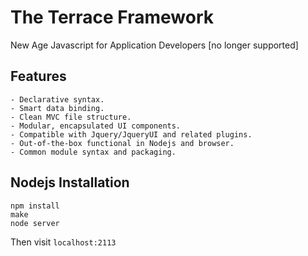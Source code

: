 # The Terrace Framework

New Age Javascript for Application Developers [no longer supported]
 
## Features

```
- Declarative syntax.
- Smart data binding.
- Clean MVC file structure.
- Modular, encapsulated UI components.
- Compatible with Jquery/JqueryUI and related plugins.
- Out-of-the-box functional in Nodejs and browser.
- Common module syntax and packaging.
```

## Nodejs Installation

```
npm install
make
node server
```

Then visit `localhost:2113`
